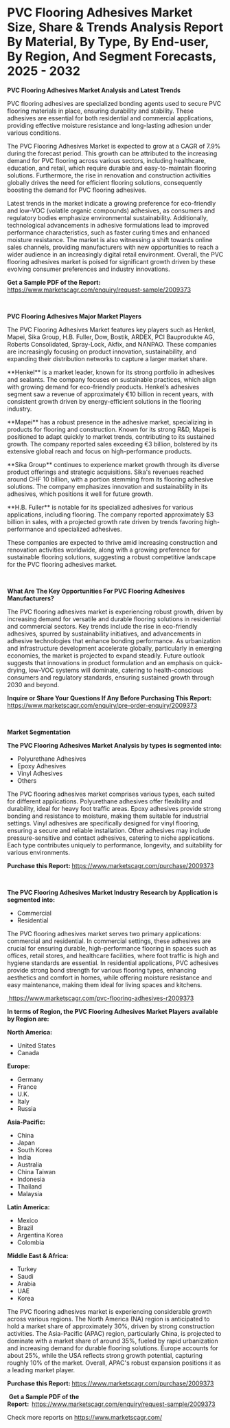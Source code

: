 <p><h1>PVC Flooring Adhesives Market Size, Share & Trends Analysis Report By Material, By Type, By End-user, By Region, And Segment Forecasts, 2025 - 2032</h1></p><p><strong>PVC Flooring Adhesives Market Analysis and Latest Trends</strong></p>
<p><p>PVC flooring adhesives are specialized bonding agents used to secure PVC flooring materials in place, ensuring durability and stability. These adhesives are essential for both residential and commercial applications, providing effective moisture resistance and long-lasting adhesion under various conditions. </p><p>The PVC Flooring Adhesives Market is expected to grow at a CAGR of 7.9% during the forecast period. This growth can be attributed to the increasing demand for PVC flooring across various sectors, including healthcare, education, and retail, which require durable and easy-to-maintain flooring solutions. Furthermore, the rise in renovation and construction activities globally drives the need for efficient flooring solutions, consequently boosting the demand for PVC flooring adhesives.</p><p>Latest trends in the market indicate a growing preference for eco-friendly and low-VOC (volatile organic compounds) adhesives, as consumers and regulatory bodies emphasize environmental sustainability. Additionally, technological advancements in adhesive formulations lead to improved performance characteristics, such as faster curing times and enhanced moisture resistance. The market is also witnessing a shift towards online sales channels, providing manufacturers with new opportunities to reach a wider audience in an increasingly digital retail environment. Overall, the PVC flooring adhesives market is poised for significant growth driven by these evolving consumer preferences and industry innovations.</p></p>
<p><strong>Get a Sample PDF of the Report:&nbsp;</strong> <a href="https://www.marketscagr.com/enquiry/request-sample/2009373?utm_campaign=2097&utm_medium=2&utm_source=Github&utm_content=ia&utm_term=05022025&utm_id=pvc-flooring-adhesives">https://www.marketscagr.com/enquiry/request-sample/2009373</a></p>
<p>&nbsp;</p>
<p><strong>PVC Flooring Adhesives Major Market Players</strong></p>
<p><p>The PVC Flooring Adhesives Market features key players such as Henkel, Mapei, Sika Group, H.B. Fuller, Dow, Bostik, ARDEX, PCI Bauprodukte AG, Roberts Consolidated, Spray-Lock, Akfix, and NANPAO. These companies are increasingly focusing on product innovation, sustainability, and expanding their distribution networks to capture a larger market share.</p><p>**Henkel** is a market leader, known for its strong portfolio in adhesives and sealants. The company focuses on sustainable practices, which align with growing demand for eco-friendly products. Henkel’s adhesives segment saw a revenue of approximately €10 billion in recent years, with consistent growth driven by energy-efficient solutions in the flooring industry.</p><p>**Mapei** has a robust presence in the adhesive market, specializing in products for flooring and construction. Known for its strong R&D, Mapei is positioned to adapt quickly to market trends, contributing to its sustained growth. The company reported sales exceeding €3 billion, bolstered by its extensive global reach and focus on high-performance products.</p><p>**Sika Group** continues to experience market growth through its diverse product offerings and strategic acquisitions. Sika's revenues reached around CHF 10 billion, with a portion stemming from its flooring adhesive solutions. The company emphasizes innovation and sustainability in its adhesives, which positions it well for future growth.</p><p>**H.B. Fuller** is notable for its specialized adhesives for various applications, including flooring. The company reported approximately $3 billion in sales, with a projected growth rate driven by trends favoring high-performance and specialized adhesives.</p><p>These companies are expected to thrive amid increasing construction and renovation activities worldwide, along with a growing preference for sustainable flooring solutions, suggesting a robust competitive landscape for the PVC flooring adhesives market.</p></p>
<p>&nbsp;</p>
<p><strong>What Are The Key Opportunities For PVC Flooring Adhesives Manufacturers?</strong></p>
<p><p>The PVC flooring adhesives market is experiencing robust growth, driven by increasing demand for versatile and durable flooring solutions in residential and commercial sectors. Key trends include the rise in eco-friendly adhesives, spurred by sustainability initiatives, and advancements in adhesive technologies that enhance bonding performance. As urbanization and infrastructure development accelerate globally, particularly in emerging economies, the market is projected to expand steadily. Future outlook suggests that innovations in product formulation and an emphasis on quick-drying, low-VOC systems will dominate, catering to health-conscious consumers and regulatory standards, ensuring sustained growth through 2030 and beyond.</p></p>
<p><strong>Inquire or Share Your Questions If Any Before Purchasing This Report:</strong> <a href="https://www.marketscagr.com/enquiry/pre-order-enquiry/2009373?utm_campaign=2097&utm_medium=2&utm_source=Github&utm_content=ia&utm_term=05022025&utm_id=pvc-flooring-adhesives">https://www.marketscagr.com/enquiry/pre-order-enquiry/2009373</a></p>
<p>&nbsp;</p>
<p><strong>Market Segmentation</strong></p>
<p><strong>The PVC Flooring Adhesives Market Analysis by types is segmented into:</strong></p>
<p><ul><li>Polyurethane Adhesives</li><li>Epoxy Adhesives</li><li>Vinyl Adhesives</li><li>Others</li></ul></p>
<p><p>The PVC flooring adhesives market comprises various types, each suited for different applications. Polyurethane adhesives offer flexibility and durability, ideal for heavy foot traffic areas. Epoxy adhesives provide strong bonding and resistance to moisture, making them suitable for industrial settings. Vinyl adhesives are specifically designed for vinyl flooring, ensuring a secure and reliable installation. Other adhesives may include pressure-sensitive and contact adhesives, catering to niche applications. Each type contributes uniquely to performance, longevity, and suitability for various environments.</p></p>
<p><strong>Purchase this Report:&nbsp;</strong><a href="https://www.marketscagr.com/purchase/2009373?utm_campaign=2097&utm_medium=2&utm_source=Github&utm_content=ia&utm_term=05022025&utm_id=pvc-flooring-adhesives">https://www.marketscagr.com/purchase/2009373</a></p>
<p>&nbsp;</p>
<p><strong>The PVC Flooring Adhesives Market Industry Research by Application is segmented into:</strong></p>
<p><ul><li>Commercial</li><li>Residential</li></ul></p>
<p><p>The PVC flooring adhesives market serves two primary applications: commercial and residential. In commercial settings, these adhesives are crucial for ensuring durable, high-performance flooring in spaces such as offices, retail stores, and healthcare facilities, where foot traffic is high and hygiene standards are essential. In residential applications, PVC adhesives provide strong bond strength for various flooring types, enhancing aesthetics and comfort in homes, while offering moisture resistance and easy maintenance, making them ideal for living spaces and kitchens.</p></p>
<p><a href="https://www.marketscagr.com/pvc-flooring-adhesives-r2009373?utm_campaign=2097&utm_medium=2&utm_source=Github&utm_content=ia&utm_term=05022025&utm_id=pvc-flooring-adhesives">&nbsp;https://www.marketscagr.com/pvc-flooring-adhesives-r2009373</a></p>
<p><strong>In terms of Region, the PVC Flooring Adhesives Market Players available by Region are:</strong></p>
<p>
    <p> <strong> North America: </strong>
        <ul>
            <li>United States</li>
            <li>Canada</li>
        </ul>
        </p> 
    <p> <strong> Europe: </strong>
        <ul>
            <li>Germany</li>
            <li>France</li>
            <li>U.K.</li>
            <li>Italy</li>
            <li>Russia</li>
        </ul>
        </p> 
    <p> <strong> Asia-Pacific: </strong>
        <ul>
            <li>China</li>
            <li>Japan</li>
            <li>South Korea</li>
            <li>India</li>
            <li>Australia</li>
            <li>China Taiwan</li>
            <li>Indonesia</li>
            <li>Thailand</li>
            <li>Malaysia</li>
        </ul>
        </p> 
    <p> <strong> Latin America: </strong>
        <ul>
            <li>Mexico</li>
            <li>Brazil</li>
            <li>Argentina Korea</li>
            <li>Colombia</li>
        </ul>
        </p> 
    <p> <strong> Middle East & Africa: </strong>
        <ul>
            <li>Turkey</li>
            <li>Saudi</li>
            <li>Arabia</li>
            <li>UAE</li>
            <li>Korea</li>
        </ul>
    </p>
    </p>
<p><p>The PVC flooring adhesives market is experiencing considerable growth across various regions. The North America (NA) region is anticipated to hold a market share of approximately 30%, driven by strong construction activities. The Asia-Pacific (APAC) region, particularly China, is projected to dominate with a market share of around 35%, fueled by rapid urbanization and increasing demand for durable flooring solutions. Europe accounts for about 25%, while the USA reflects strong growth potential, capturing roughly 10% of the market. Overall, APAC's robust expansion positions it as a leading market player.</p></p>
<p><strong>Purchase this Report: </strong><a href="https://www.marketscagr.com/purchase/2009373?utm_campaign=2097&utm_medium=2&utm_source=Github&utm_content=ia&utm_term=05022025&utm_id=pvc-flooring-adhesives">https://www.marketscagr.com/purchase/2009373</a></p>
<p>&nbsp;<strong>Get a Sample PDF of the Report:&nbsp;&nbsp;</strong><a href="https://www.marketscagr.com/enquiry/request-sample/2009373?utm_campaign=2097&utm_medium=2&utm_source=Github&utm_content=ia&utm_term=05022025&utm_id=pvc-flooring-adhesives">https://www.marketscagr.com/enquiry/request-sample/2009373</a></p>
<p><strong></strong></p>
<p>Check more reports on <a href="https://www.marketscagr.com/?utm_campaign=2097&utm_medium=2&utm_source=Github&utm_content=ia&utm_term=05022025&utm_id=pvc-flooring-adhesives">https://www.marketscagr.com/</a></p>